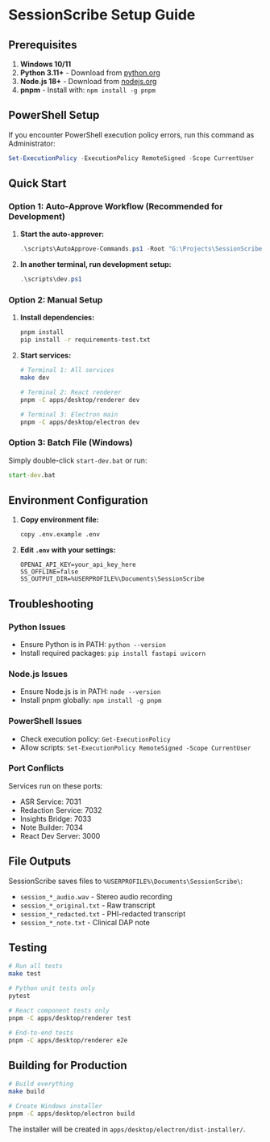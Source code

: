 # SessionScribe Setup Guide

## Prerequisites

1. **Windows 10/11**
2. **Python 3.11+** - Download from [python.org](https://python.org)
3. **Node.js 18+** - Download from [nodejs.org](https://nodejs.org)  
4. **pnpm** - Install with: `npm install -g pnpm`

## PowerShell Setup

If you encounter PowerShell execution policy errors, run this command as Administrator:

```powershell
Set-ExecutionPolicy -ExecutionPolicy RemoteSigned -Scope CurrentUser
```

## Quick Start

### Option 1: Auto-Approve Workflow (Recommended for Development)

1. **Start the auto-approver:**
   ```powershell
   .\scripts\AutoApprove-Commands.ps1 -Root "G:\Projects\SessionScribe"
   ```

2. **In another terminal, run development setup:**
   ```powershell
   .\scripts\dev.ps1
   ```

### Option 2: Manual Setup

1. **Install dependencies:**
   ```bash
   pnpm install
   pip install -r requirements-test.txt
   ```

2. **Start services:**
   ```bash
   # Terminal 1: All services
   make dev
   
   # Terminal 2: React renderer
   pnpm -C apps/desktop/renderer dev
   
   # Terminal 3: Electron main
   pnpm -C apps/desktop/electron dev
   ```

### Option 3: Batch File (Windows)

Simply double-click `start-dev.bat` or run:
```cmd
start-dev.bat
```

## Environment Configuration

1. **Copy environment file:**
   ```bash
   copy .env.example .env
   ```

2. **Edit `.env` with your settings:**
   ```env
   OPENAI_API_KEY=your_api_key_here
   SS_OFFLINE=false
   SS_OUTPUT_DIR=%USERPROFILE%\Documents\SessionScribe
   ```

## Troubleshooting

### Python Issues
- Ensure Python is in PATH: `python --version`
- Install required packages: `pip install fastapi uvicorn`

### Node.js Issues  
- Ensure Node.js is in PATH: `node --version`
- Install pnpm globally: `npm install -g pnpm`

### PowerShell Issues
- Check execution policy: `Get-ExecutionPolicy`
- Allow scripts: `Set-ExecutionPolicy RemoteSigned -Scope CurrentUser`

### Port Conflicts
Services run on these ports:
- ASR Service: 7031
- Redaction Service: 7032  
- Insights Bridge: 7033
- Note Builder: 7034
- React Dev Server: 3000

## File Outputs

SessionScribe saves files to `%USERPROFILE%\Documents\SessionScribe\`:
- `session_*_audio.wav` - Stereo audio recording
- `session_*_original.txt` - Raw transcript
- `session_*_redacted.txt` - PHI-redacted transcript  
- `session_*_note.txt` - Clinical DAP note

## Testing

```bash
# Run all tests
make test

# Python unit tests only
pytest

# React component tests only  
pnpm -C apps/desktop/renderer test

# End-to-end tests
pnpm -C apps/desktop/renderer e2e
```

## Building for Production

```bash
# Build everything
make build

# Create Windows installer
pnpm -C apps/desktop/electron build
```

The installer will be created in `apps/desktop/electron/dist-installer/`.